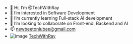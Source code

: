 - 👋 Hi, I’m @TechWithRay
- 👀 I’m interested in Software Development
- 🌱 I’m currently learning Full-stack AI development
- 💞️ I’m looking to collaborate on Front-end, Backend and AI
- 📫 newbeetoniubee@gmail.com
- ![image](https://user-images.githubusercontent.com/79720773/196860515-5a0d3afc-ede4-4ec8-886b-2c5f6e83807a.png) [TechWithRay](https://www.youtube.com/channel/UCfYBiKY2akPeHuXe4o_p_fw)

<!---
ruiren1225/ruiren1225 is a ✨ special ✨ repository because its `README.md` (this file) appears on your GitHub profile.
You can click the Preview link to take a look at your changes.
--->
